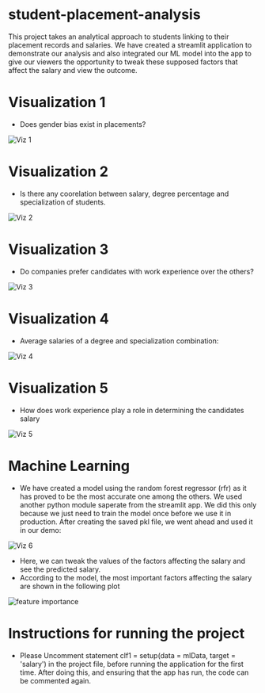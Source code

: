 # student-placement-analysis

 This project takes an analytical approach to students linking to their placement records and salaries. We have created a streamlit application to demonstrate our analysis and also integrated our ML model into the app to give our viewers the opportunity to tweak these supposed factors that affect the salary and view the outcome.

# Visualization 1

- Does gender bias exist in placements?

![Viz 1](https://github.com/kautilyak/student-placement-analysis/blob/main/viz/viz1.png)

# Visualization 2 
- Is there any coorelation between salary, degree percentage and specialization of students.

![Viz 2](https://github.com/kautilyak/student-placement-analysis/blob/main/viz/viz2.png)

# Visualization 3
- Do companies prefer candidates with work experience over the others?

![Viz 3](https://github.com/kautilyak/student-placement-analysis/blob/main/viz/viz3.png)

# Visualization 4 
- Average salaries of a degree and specialization combination:

![Viz 4](https://github.com/kautilyak/student-placement-analysis/blob/main/viz/viz4.png)

# Visualization 5
- How does work experience play a role in determining the candidates salary

![Viz 5](https://github.com/kautilyak/student-placement-analysis/blob/main/viz/viz5.png)

# Machine Learning

- We have created a model using the random forest regressor (rfr) as it has proved to be the most accurate one among the others. We used another python module saperate from the streamlit app. We did this only because we just need to train the model once before we use it in production. After creating the saved pkl file, we went ahead and used it in our demo:

![Viz 6](https://github.com/kautilyak/student-placement-analysis/blob/main/viz/viz6.png)

- Here, we can tweak the values of the factors affecting the salary and see the predicted salary. 
- According to the model, the most important factors affecting the salary are shown in the following plot

![feature importance](https://github.com/kautilyak/student-placement-analysis/blob/main/viz/fi.png)

# Instructions for running the project

- Please Uncomment statement clf1 = setup(data = mlData, target = 'salary') in the project file, before running the application for the first time. 
After doing this, and ensuring that the app has run, the code can be commented again.
